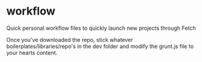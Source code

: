 workflow
========

Quick personal workflow files to quickly launch new projects through Fetch

Once you've downloaded the repo, stick whatever boilerplates/libraries/repo's in the dev folder and modify the grunt.js file to your hearts content.
